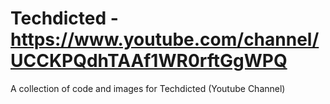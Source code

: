 # Techdicted  - https://www.youtube.com/channel/UCCKPQdhTAAf1WR0rftGgWPQ
A collection of code and images for Techdicted (Youtube Channel)
